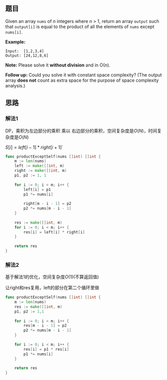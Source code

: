 ## 题目

Given an array `nums` of *n* integers where *n* > 1,  return an array `output` such that `output[i]` is equal to the product of all the elements of `nums` except `nums[i]`.

**Example:**

```
Input:  [1,2,3,4]
Output: [24,12,8,6]
```

**Note:** Please solve it **without division** and in O(*n*).

**Follow up:**
Could you solve it with constant space complexity? (The output array **does not** count as extra space for the purpose of space complexity analysis.)

## 思路

### 解法1

DP，乘积为左边部分的乘积 乘以 右边部分的乘积，空间复杂度是$O(N)$，时间复杂度是$O(N)$

$S[i] = left[i - 1] * right[i + 1]$`

```go
func productExceptSelf(nums []int) []int {
    m := len(nums)
    left := make([]int, m)
    right := make([]int, m)
    p1, p2 := 1, 1
    
    for i := 0; i < m; i++ {
        left[i] = p1
        p1 *= nums[i]
        
        right[m - i - 1] = p2
        p2 *= nums[m - i - 1]
    }
    
    res := make([]int, m)
    for i := 0; i < m; i++ {
        res[i] = left[i] * right[i] 
    }
    
    return res
}
```

### 解法2

基于解法1的优化，空间复杂度$O(1)$(不算返回值)

让right和res复用，left的部分在第二个循环里做

```go
func productExceptSelf(nums []int) []int {
    m := len(nums)
    res := make([]int, m)
    p1, p2 := 1,1
    
    for i := 0; i < m; i++ {
        res[m - i - 1] = p2
        p2 *= nums[m - i - 1]
    }
    
    for i := 0; i < m; i++ {
        res[i] = p1 * res[i]
        p1 *= nums[i]
    }
    
    return res
}
```


